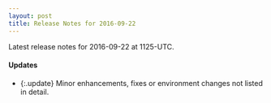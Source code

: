 ```yaml
---
layout: post
title: Release Notes for 2016-09-22
---
```


Latest release notes for 2016-09-22 at 1125-UTC.

<div class='updates' markdown='1'>

#### Updates

- {:.update} Minor enhancements, fixes or environment changes not listed in detail.

</div>


